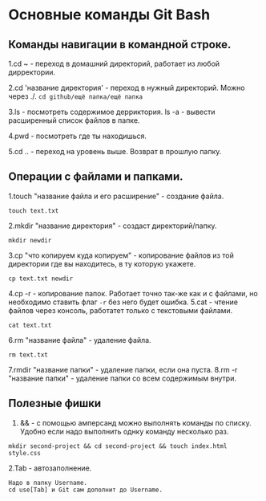 # Основные команды Git Bash

## Команды навигации в командной строке.

 1.cd ~ - переход в домашний директорий, работает из любой дирректории.
 
2.cd 'название директория' - переход в нужный директорий. 
Можно через ./. 
```cd github/ещё папка/ещё папка```
 
3.ls - посмотреть содержимое дерриктория.
   ls -a - вывести расширенный список файлов в папке.

 4.pwd - посмотреть где ты находишься.

 5.cd .. - переход на уровень выше. Возврат в прошлую папку.
 
## Операции с файлами и папками.

 1.touch "название файла и его расширение" - создание файла.
```
touch text.txt
```
 2.mkdir "название директория" - создаст директорий/папку.
```
mkdir newdir
```
 3.cp "что копируем куда копируем" - копирование файлов из той директории где вы находитесь, в ту которую укажете.
```
cp text.txt newdir
```
 4.cp -r - копирование папок. Работает точно так-же как и с файлами, но необходимо ставить флаг `-r` без него будет ошибка.
 5.cat - чтение файлов через консоль, работатет только с текстовыми файлами.
```
cat text.txt
```
 6.rm "название файла" - удаление файла.
```
rm text.txt
```
 7.rmdir "название папки" - удаление папки, если она пуста.
 8.rm -r "название папки" - удаление папки со всем содержимым внутри.

## Полезные фишки

 1. && - с помощью амперсанд можно выполнять команды по списку. Удобно если надо выполнить однку команду несколько раз.
```
mkdir second-project && cd second-project && touch index.html style.css
```
 2.Tab - автозаполнение.
```
Надо в папку Username. 
cd use[Tab] и Git cам дополнит до Username.
```
